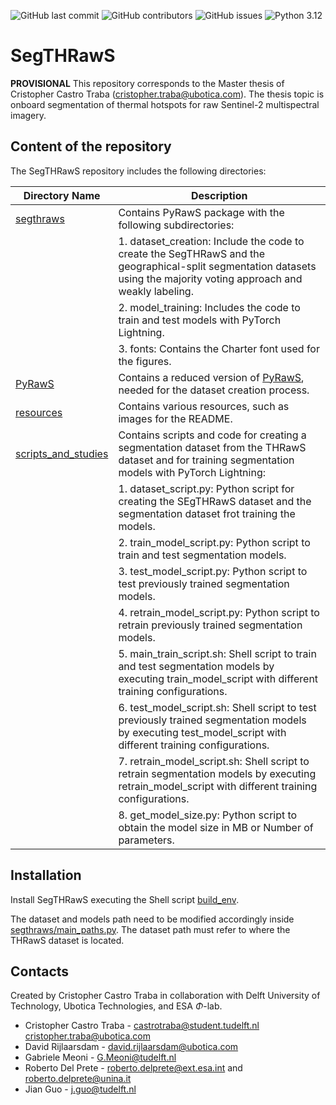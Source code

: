 

![GitHub last commit](https://img.shields.io/github/last-commit/CristopherUbotica/SegTHRawS?style=flat-square)
![GitHub contributors](https://img.shields.io/github/contributors/CristopherUbotica/SegTHRawS?style=flat-square)
![GitHub issues](https://img.shields.io/github/issues/CristopherUbotica/SegTHRawS?style=flat-square)
![Python 3.12](https://img.shields.io/badge/python-3.12-blue.svg)

# SegTHRawS

**PROVISIONAL** This repository corresponds to the Master thesis of Cristopher Castro Traba (cristopher.traba@ubotica.com). The thesis topic is onboard segmentation of thermal hotspots for raw Sentinel-2 multispectral imagery.



## Content of the repository
The SegTHRawS repository includes the following directories:

| Directory Name       | Description                                                                                                                                                                                     |
|----------------------|-------------------------------------------------------------------------------------------------------------------------------------------------------------------------------------------------|
| [segthraws](segthraws/)         | Contains PyRawS package with the following subdirectories:                                                                                                                           |
|                      |   1. dataset_creation: Include the code to create the SegTHRawS and the geographical-split segmentation datasets using the majority voting approach and weakly labeling.                        |
|                      |   2. model_training: Includes the code to train and test models with PyTorch Lightning.                                                                                                         |
|                      |   3. fonts: Contains the Charter font used for the figures.                                                                                                                                     |
| [PyRawS](pyraws/)               | Contains a reduced version of [PyRawS](https://github.com/ESA-PhiLab/PyRawS), needed for the dataset creation process.                                                               |
| [resources](resources/)         | Contains various resources, such as images for the README.                                                                                                                           |
| [scripts_and_studies](scripts/) | Contains scripts and code for creating a segmentation dataset from the THRawS dataset and for training segmentation models with PyTorch Lightning:                                   |
|                      |   1. dataset_script.py: Python script for creating the SEgTHRawS dataset and the segmentation dataset frot training the models.                                                                 |
|                      |   2. train_model_script.py: Python script to train and test segmentation models.                                                                                                                |
|                      |   3. test_model_script.py: Python script to test previously trained segmentation models.                                                                                                        |
|                      |   4. retrain_model_script.py: Python script to retrain previously trained segmentation models.                                                                                                  |
|                      |   5. main_train_script.sh: Shell script to train and test segmentation models by executing train_model_script with different training  configurations.                                          |
|                      |   6. test_model_script.sh: Shell script to test previously trained segmentation models by executing test_model_script with different training  configurations.                                  |
|                      |   7. retrain_model_script.sh: Shell script to retrain segmentation models by executing retrain_model_script with different training  configurations.                                            |
|                      |   8. get_model_size.py: Python script to obtain the model size in MB or Number of parameters.                                                                                                   |




## Installation

Install SegTHRawS executing the Shell script  [build_env](build_env.sh).

The dataset and models path need to be modified accordingly inside [segthraws/main_paths.py](segthraws/main_paths.py). The dataset path must refer to where the THRawS dataset is located. 


## Contacts
Created by Cristopher Castro Traba in collaboration with Delft University of Technology, Ubotica Technologies, and ESA $\Phi$-lab.

* Cristopher Castro Traba - castrotraba@student.tudelft.nl cristopher.traba@ubotica.com
* David Rijlaarsdam - david.rijlaarsdam@ubotica.com 
* Gabriele Meoni - G.Meoni@tudelft.nl 
* Roberto Del Prete - roberto.delprete@ext.esa.int and roberto.delprete@unina.it
* Jian Guo - j.guo@tudelft.nl
